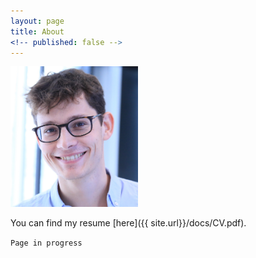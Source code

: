 ```yaml
---
layout: page
title: About
<!-- published: false -->
---
```


<!-- todo: change image size: do it with html .. -->

<!-- <img src="http://lasa.epfl.ch/people/images/portraits/202511.jpg" alt="Nicolas Sommer" style="width:304px;"> -->
<img src="/img/nicolas.JPG" alt="Nicolas Sommer" style="width:204px;">


You can find my resume [here]({{ site.url}}/docs/CV.pdf).
<!-- <img src="/img/nicolas.JPG" alt="Nicolas Sommer" style=""> -->

`Page in progress`

